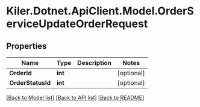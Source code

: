 # Kiler.Dotnet.ApiClient.Model.OrderServiceUpdateOrderRequest

## Properties

Name | Type | Description | Notes
------------ | ------------- | ------------- | -------------
**OrderId** | **int** |  | [optional] 
**OrderStatusId** | **int** |  | [optional] 

[[Back to Model list]](../README.md#documentation-for-models) [[Back to API list]](../README.md#documentation-for-api-endpoints) [[Back to README]](../README.md)


